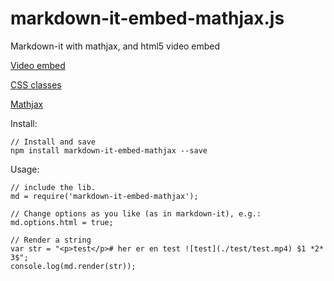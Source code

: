 # markdown-it-embed-mathjax.js

Markdown-it with mathjax, and html5 video embed

[Video embed](https://www.npmjs.com/package/markdown-it-html5-embed)

[CSS classes](https://github.com/andrey-p/markdown-it-classy)

[Mathjax](https://www.npmjs.com/package/markdown-it-mathjax)

Install: 

    // Install and save
    npm install markdown-it-embed-mathjax --save

Usage: 

    // include the lib.
    md = require('markdown-it-embed-mathjax');

    // Change options as you like (as in markdown-it), e.g.: 
    md.options.html = true;

    // Render a string
    var str = "<p>test</p># her er en test ![test](./test/test.mp4) $1 *2* 3$";
    console.log(md.render(str));


